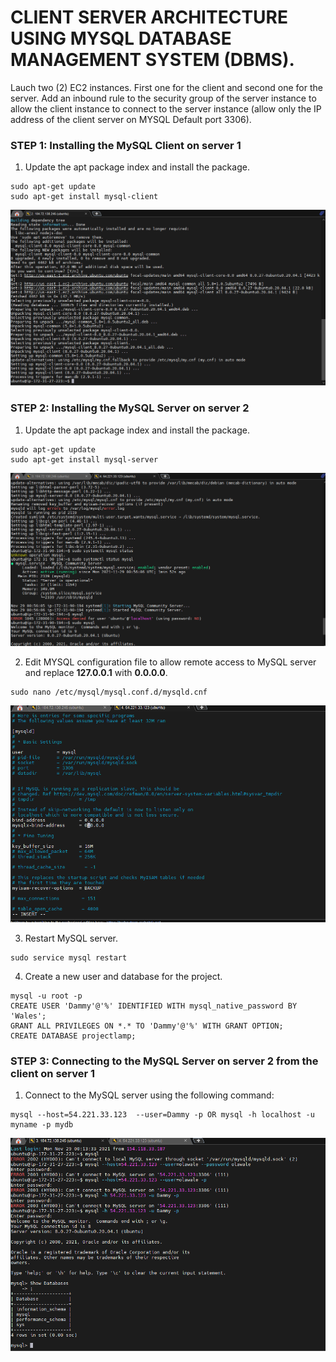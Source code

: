 # CLIENT SERVER ARCHITECTURE USING MYSQL DATABASE MANAGEMENT SYSTEM (DBMS).

Lauch two (2) EC2 instances. First one for the client and second one for the server. Add an inbound rule to the security group of the server instance to allow the client instance to connect to the server instance (allow only the IP address of the client server on MYSQL Default port 3306).

### STEP 1: Installing the MySQL Client on server 1
1. Update the apt package index and install the package.
```
sudo apt-get update
sudo apt-get install mysql-client
```
![](Images/installmysqlclient.PNG)

### STEP 2: Installing the MySQL Server on server 2
1. Update the apt package index and install the package.
```
sudo apt-get update
sudo apt-get install mysql-server
```
![](Images/installmysqlserver.PNG)

2. Edit MYSQL configuration file to allow remote access to MySQL server and replace <b> 127.0.0.1</b> with <b> 0.0.0.0</b>.
```
sudo nano /etc/mysql/mysql.conf.d/mysqld.cnf
```
![](Images/remoteAccess.PNG)

3. Restart MySQL server.
```
sudo service mysql restart
```
4. Create a new user and database for the project.
```
mysql -u root -p
CREATE USER 'Dammy'@'%' IDENTIFIED WITH mysql_native_password BY 'Wales';
GRANT ALL PRIVILEGES ON *.* TO 'Dammy'@'%' WITH GRANT OPTION;
CREATE DATABASE projectlamp;
```

### STEP 3: Connecting to the MySQL Server on server 2 from the client on server 1
1. Connect to the MySQL server using the following command:
```
mysql --host=54.221.33.123  --user=Dammy -p OR mysql -h localhost -u myname -p mydb
```
![](Images/connectRemote.PNG)
 



